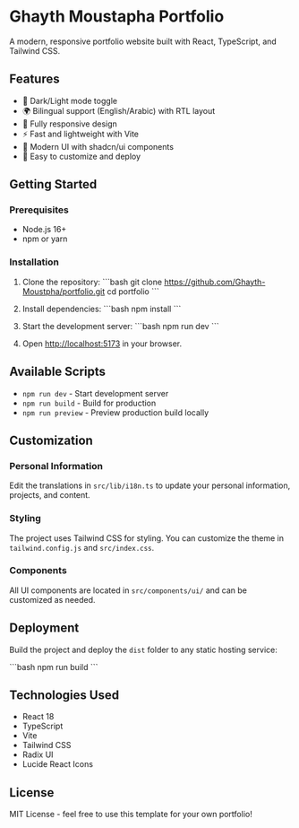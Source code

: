 # Ghayth Moustapha Portfolio

A modern, responsive portfolio website built with React, TypeScript, and Tailwind CSS.

## Features

- 🌙 Dark/Light mode toggle
- 🌍 Bilingual support (English/Arabic) with RTL layout
- 📱 Fully responsive design
- ⚡ Fast and lightweight with Vite
- 🎨 Modern UI with shadcn/ui components
- 🚀 Easy to customize and deploy

## Getting Started

### Prerequisites

- Node.js 16+ 
- npm or yarn

### Installation

1. Clone the repository:
\`\`\`bash
git clone https://github.com/Ghayth-Moustpha/portfolio.git
cd portfolio
\`\`\`

2. Install dependencies:
\`\`\`bash
npm install
\`\`\`

3. Start the development server:
\`\`\`bash
npm run dev
\`\`\`

4. Open [http://localhost:5173](http://localhost:5173) in your browser.

## Available Scripts

- `npm run dev` - Start development server
- `npm run build` - Build for production
- `npm run preview` - Preview production build locally

## Customization

### Personal Information
Edit the translations in `src/lib/i18n.ts` to update your personal information, projects, and content.

### Styling
The project uses Tailwind CSS for styling. You can customize the theme in `tailwind.config.js` and `src/index.css`.

### Components
All UI components are located in `src/components/ui/` and can be customized as needed.

## Deployment

Build the project and deploy the `dist` folder to any static hosting service:

\`\`\`bash
npm run build
\`\`\`

## Technologies Used

- React 18
- TypeScript
- Vite
- Tailwind CSS
- Radix UI
- Lucide React Icons

## License

MIT License - feel free to use this template for your own portfolio!
